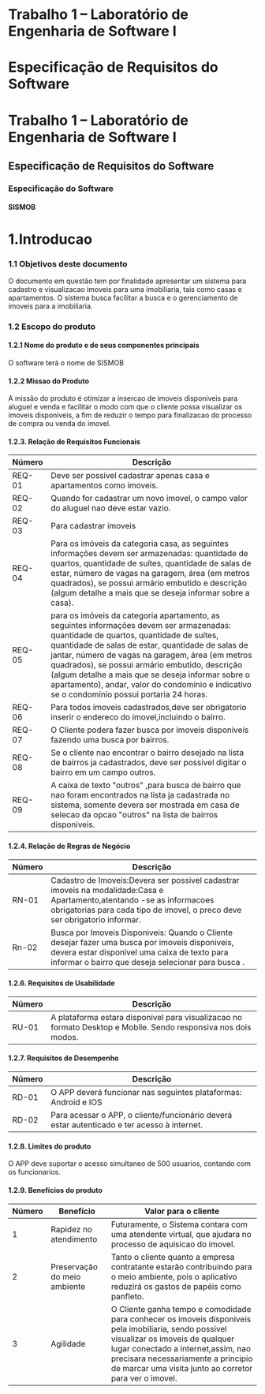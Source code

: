 
# Trabalho 1 – Laboratório de Engenharia de Software I

# Especificação de Requisitos do Software

 
# Trabalho 1 – Laboratório de Engenharia de Software I

## Especificação de Requisitos do Software

### Especificação do Software
#### SISMOB
# 1.Introducao
### 1.1 Objetivos deste documento
O documento em questão tem por finalidade apresentar um sistema para cadastro e visualizacao imoveis para uma imobiliaria, tais como casas e apartamentos. O sistema busca facilitar a busca e o gerenciamento de imoveis para a imobiliaria.
### 1.2 Escopo do produto
#### 1.2.1	Nome do produto e de seus componentes principais
O software terá o nome de SISMOB

#### 1.2.2	Missao do Produto
A missão do produto é otimizar a insercao de imoveis disponiveis para aluguel e venda e facilitar o modo com que o cliente possa visualizar os imoveis disponiveis, a fim de reduzir o tempo para finalizacao do processo de compra ou venda do imovel.


#### 1.2.3.	Relação de Requisitos Funcionais

Número   | Descrição
--------- | ------
REQ-01 | Deve ser possivel cadastrar apenas casa e apartamentos como imoveis.
REQ-02 | Quando for cadastrar um novo imovel, o campo valor do aluguel nao deve estar vazio.
REQ-03 | Para cadastrar imoveis 
REQ-04 | Para os imóveis da categoria casa, as seguintes informações devem ser armazenadas: quantidade de quartos, quantidade de suítes, quantidade de salas de estar, número de vagas na garagem, área (em metros quadrados), se possui armário embutido e descrição (algum detalhe a mais que se deseja informar sobre a casa).
REQ-05 | para os imóveis da categoria apartamento, as seguintes informações devem ser armazenadas: quantidade de quartos, quantidade de suítes, quantidade de salas de estar, quantidade de salas de jantar, número de vagas na garagem, área (em metros quadrados), se possui armário embutido, descrição (algum detalhe a mais que se deseja informar sobre o apartamento), andar, valor do condomínio e indicativo se o condomínio possui portaria 24 horas.
REQ-06 | Para todos imoveis cadastrados,deve ser obrigatorio inserir o endereco do imovel,incluindo o bairro.
REQ-07  | O Cliente podera fazer busca por imoveis disponiveis fazendo uma busca por bairros.
REQ-08 | Se o cliente nao encontrar o bairro desejado na lista de bairros ja cadastrados, deve ser possivel digitar o bairro em um campo outros.
REQ-09 | A caixa de texto "outros" ,para busca de bairro que nao foram encontrados na lista ja cadastrada no sistema, somente devera ser mostrada em casa de selecao da opcao "outros" na lista de bairros disponiveis.


#### 1.2.4.	Relação de Regras de Negócio
Número   | Descrição
--------- | ------
RN-01 | Cadastro de Imoveis:Devera ser possivel cadastrar imoveis na modalidade:Casa e Apartamento,atentando -se as informacoes obrigatorias para cada tipo de imovel, o preco deve ser obrigatorio informar.
Rn-02 |Busca por Imoveis Disponiveis: Quando o Cliente desejar fazer uma busca por imoveis disponiveis, devera estar disponivel uma caixa de texto para informar o bairro que deseja selecionar para busca .

#### 1.2.6.	Requisitos de Usabilidade
Número  |	Descrição
--------- | ------
RU-01|	A plataforma estara disponivel para visualizacao no formato Desktop e Mobile. Sendo responsiva nos dois modos.

#### 1.2.7.	Requisitos de Desempenho
Número  |	Descrição
--------- | ------
RD-01	|O APP deverá funcionar nas seguintes plataformas: Android e IOS
RD-02	|Para acessar o APP, o cliente/funcionário deverá estar autenticado e ter acesso à internet.

#### 1.2.8.	Limites do produto
O APP deve suportar o acesso simultaneo de 500 usuarios, contando com os funcionarios.

#### 1.2.9.	Benefícios do produto

Número |	Benefício |	Valor para o cliente
--------- | ------ | ------
1| 		Rapidez no atendimento| 	Futuramente, o Sistema contara com uma atendente virtual, que ajudara no processo de aquisicao do imovel. |
2	| 	Preservação do meio ambiente | 	Tanto o cliente quanto a empresa contratante estarão contribuindo para o meio ambiente, pois o aplicativo reduzirá os gastos de papéis como panfleto.
3	|  Agilidade	| O Cliente ganha tempo e comodidade para conhecer os imoveis disponiveis pela imobiliaria, sendo possivel visualizar os imoveis de qualquer lugar conectado a internet,assim, nao precisara necessariamente a principio de marcar uma visita junto ao corretor para ver o imovel.


